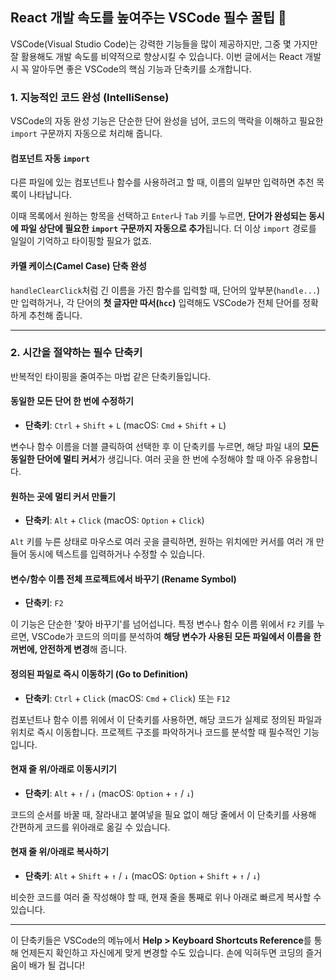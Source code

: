 ## React 개발 속도를 높여주는 VSCode 필수 꿀팁 🚀

VSCode(Visual Studio Code)는 강력한 기능들을 많이 제공하지만, 그중 몇 가지만 잘 활용해도 개발 속도를 비약적으로 향상시킬 수 있습니다. 이번 글에서는 React 개발 시 꼭 알아두면 좋은 VSCode의 핵심 기능과 단축키를 소개합니다.

### 1. 지능적인 코드 완성 (IntelliSense)

VSCode의 자동 완성 기능은 단순한 단어 완성을 넘어, 코드의 맥락을 이해하고 필요한 `import` 구문까지 자동으로 처리해 줍니다.

#### 컴포넌트 자동 `import`

다른 파일에 있는 컴포넌트나 함수를 사용하려고 할 때, 이름의 일부만 입력하면 추천 목록이 나타납니다.

이때 목록에서 원하는 항목을 선택하고 `Enter`나 `Tab` 키를 누르면, **단어가 완성되는 동시에 파일 상단에 필요한 `import` 구문까지 자동으로 추가**됩니다. 더 이상 `import` 경로를 일일이 기억하고 타이핑할 필요가 없죠.

#### 카멜 케이스(Camel Case) 단축 완성

`handleClearClick`처럼 긴 이름을 가진 함수를 입력할 때, 단어의 앞부분(`handle...`)만 입력하거나, 각 단어의 **첫 글자만 따서(`hcc`)** 입력해도 VSCode가 전체 단어를 정확하게 추천해 줍니다.

---

### 2. 시간을 절약하는 필수 단축키

반복적인 타이핑을 줄여주는 마법 같은 단축키들입니다.

#### 동일한 모든 단어 한 번에 수정하기

- **단축키**: `Ctrl` + `Shift` + `L` (macOS: `Cmd` + `Shift` + `L`)

변수나 함수 이름을 더블 클릭하여 선택한 후 이 단축키를 누르면, 해당 파일 내의 **모든 동일한 단어에 멀티 커서**가 생깁니다. 여러 곳을 한 번에 수정해야 할 때 아주 유용합니다.

#### 원하는 곳에 멀티 커서 만들기

- **단축키**: `Alt` + `Click` (macOS: `Option` + `Click`)

`Alt` 키를 누른 상태로 마우스로 여러 곳을 클릭하면, 원하는 위치에만 커서를 여러 개 만들어 동시에 텍스트를 입력하거나 수정할 수 있습니다.

#### 변수/함수 이름 전체 프로젝트에서 바꾸기 (Rename Symbol)

- **단축키**: `F2`

이 기능은 단순한 '찾아 바꾸기'를 넘어섭니다. 특정 변수나 함수 이름 위에서 `F2` 키를 누르면, VSCode가 코드의 의미를 분석하여 **해당 변수가 사용된 모든 파일에서 이름을 한꺼번에, 안전하게 변경**해 줍니다.

#### 정의된 파일로 즉시 이동하기 (Go to Definition)

- **단축키**: `Ctrl` + `Click` (macOS: `Cmd` + `Click`) 또는 `F12`

컴포넌트나 함수 이름 위에서 이 단축키를 사용하면, 해당 코드가 실제로 정의된 파일과 위치로 즉시 이동합니다. 프로젝트 구조를 파악하거나 코드를 분석할 때 필수적인 기능입니다.

#### 현재 줄 위/아래로 이동시키기

- **단축키**: `Alt` + `↑` / `↓` (macOS: `Option` + `↑` / `↓`)

코드의 순서를 바꿀 때, 잘라내고 붙여넣을 필요 없이 해당 줄에서 이 단축키를 사용해 간편하게 코드를 위아래로 옮길 수 있습니다.

#### 현재 줄 위/아래로 복사하기

- **단축키**: `Alt` + `Shift` + `↑` / `↓` (macOS: `Option` + `Shift` + `↑` / `↓`)

비슷한 코드를 여러 줄 작성해야 할 때, 현재 줄을 통째로 위나 아래로 빠르게 복사할 수 있습니다.

---

이 단축키들은 VSCode의 메뉴에서 **Help > Keyboard Shortcuts Reference**를 통해 언제든지 확인하고 자신에게 맞게 변경할 수도 있습니다. 손에 익혀두면 코딩의 즐거움이 배가 될 겁니다!
